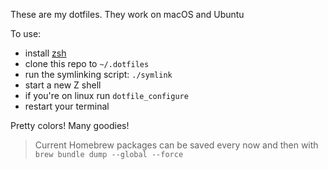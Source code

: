These are my dotfiles. They work on macOS and Ubuntu

To use:
- install [zsh](http://www.zsh.org)
- clone this repo to `~/.dotfiles`
- run the symlinking script: `./symlink`
- start a new Z shell
- if you're on linux run `dotfile_configure`
- restart your terminal

Pretty colors! Many goodies!

> Current Homebrew packages can be saved every now and then with `brew bundle dump --global --force`